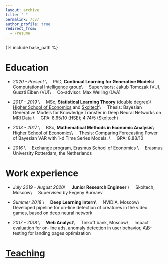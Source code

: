 ```yaml
---
layout: archive
title: " "
permalink: /cv/
author_profile: true
redirect_from:
  - /resume
---
```


{% include base_path %}

Education
======

* *2020 - Present* \\
&nbsp;&nbsp;&nbsp; PhD, **Continual Learning for Generative Models**\\
&nbsp;&nbsp;&nbsp; [Computational Intelligence](https://cs.vu.nl/ci/) group\\
&nbsp;&nbsp;&nbsp; Supervisors: Jakub Tomczak (VU), Guszti Eiben (VU)\\
&nbsp;&nbsp;&nbsp; Co-advisor: Max Welling (UvA)

* *2017 - 2019* \\
&nbsp;&nbsp;&nbsp; MSc, **Statistical Learning Theory** (double degree)\\
&nbsp;&nbsp;&nbsp; [Higher School of Economics](https://www.hse.ru/en/ma/sltheory/) and
[Skoltech](https://www.skoltech.ru/en/education/msc-programs/ds/slt/)\\
&nbsp;&nbsp;&nbsp; Thesis: Bayesian Generative Models for Knowledge Transfer in Deep Neural Networks on MRI Data \\
&nbsp;&nbsp;&nbsp; GPA:  8.65/10 (HSE); 4.74/5 (Skoltech)
 
* *2013 - 2017* \\
&nbsp;&nbsp;&nbsp; BSc, **Mathematical Methods in Economic Analysis**\\
&nbsp;&nbsp;&nbsp; [Higher School of Economics](https://www.hse.ru/en/ba/economics)\\
&nbsp;&nbsp;&nbsp; Thesis: Comparing Forecasting Power of Bayesian VAR with 1-d Time Series Models. \\
&nbsp;&nbsp;&nbsp; GPA: 8.88/10

* *2016* \\
&nbsp;&nbsp;&nbsp; Exchange program, Erasmus School of Economics \\
&nbsp;&nbsp;&nbsp; Erasmus University Rotterdam, the Netherlands

Work experience
======
* *July 2019 - August 2020*\\
&nbsp;&nbsp;&nbsp; **Junior Research Engineer** \\
&nbsp;&nbsp;&nbsp; Skoltech, Moscow\\
&nbsp;&nbsp;&nbsp; Supervised by Evgeny Burnaev

* *Summer 2018* \\
&nbsp;&nbsp;&nbsp; **Deep Learning Intern**\\
&nbsp;&nbsp;&nbsp; NVIDIA, Moscow\\
&nbsp;&nbsp;&nbsp; Developed pipeline for on-line detection of creatures in the video games, based on deep neural network
  
* *2017 - 2018* \\
&nbsp;&nbsp;&nbsp; **Web Analyst**\\
&nbsp;&nbsp;&nbsp; Tinkoff bank, Moscow\\
&nbsp;&nbsp;&nbsp; Impact evaluation for on-line ads, anomaly detection in user behavior, A\B-testing for landing pages optimization 

[Teaching](https://akuzina.github.io/teaching/)
======
  
